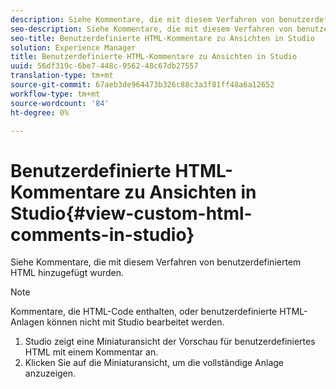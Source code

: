 ```yaml
---
description: Siehe Kommentare, die mit diesem Verfahren von benutzerdefiniertem HTML hinzugefügt wurden.
seo-description: Siehe Kommentare, die mit diesem Verfahren von benutzerdefiniertem HTML hinzugefügt wurden.
seo-title: Benutzerdefinierte HTML-Kommentare zu Ansichten in Studio
solution: Experience Manager
title: Benutzerdefinierte HTML-Kommentare zu Ansichten in Studio
uuid: 56df319c-6be7-448c-9562-48c67db27557
translation-type: tm+mt
source-git-commit: 67aeb3de964473b326c88c3a3f81ff48a6a12652
workflow-type: tm+mt
source-wordcount: '84'
ht-degree: 0%

---
```



# Benutzerdefinierte HTML-Kommentare zu Ansichten in Studio{#view-custom-html-comments-in-studio}

Siehe Kommentare, die mit diesem Verfahren von benutzerdefiniertem HTML hinzugefügt wurden.

>[!NOTE]
>
>Kommentare, die HTML-Code enthalten, oder benutzerdefinierte HTML-Anlagen können nicht mit Studio bearbeitet werden.

1. Studio zeigt eine Miniaturansicht der Vorschau für benutzerdefiniertes HTML mit einem Kommentar an.
1. Klicken Sie auf die Miniaturansicht, um die vollständige Anlage anzuzeigen.
